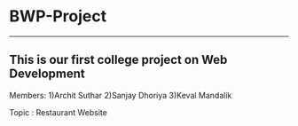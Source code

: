 # BWP-Project
----------------------------------------------------
This is our first college project on Web Development
----------------------------------------------------
Members:
        1)Archit Suthar
        2)Sanjay Dhoriya
        3)Keval Mandalik
    
Topic : Restaurant Website
